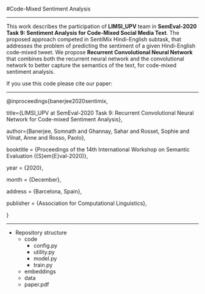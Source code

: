 #Code-Mixed Sentiment Analysis
***
This work describes the participation of **LIMSI\_UPV** team in **SemEval-2020 Task 9: Sentiment Analysis for Code-Mixed Social Media Text**.
The proposed approach competed in SentiMix Hindi-English subtask, that addresses the problem of predicting the sentiment of a given Hindi-English code-mixed tweet. 
We propose **Recurrent Convolutional Neural Network** that combines both the recurrent neural network and the convolutional network to better capture the semantics of the text, for code-mixed sentiment analysis. 

If you use this code please cite our paper:

***
@inproceedings{banerjee2020sentimix,

title={LIMSI\_UPV at SemEval-2020 Task 9: Recurrent Convolutional Neural Network for Code-mixed Sentiment Analysis},

author={Banerjee, Somnath and Ghannay,  Sahar and Rosset, Sophie and Vilnat, Anne and Rosso, Paolo},

booktitle = {Proceedings of the 14th International Workshop on Semantic Evaluation ({S}em{E}val-2020)},

year = {2020},

month = {December},

address = {Barcelona, Spain},

publisher = {Association for Computational Linguistics},

}
***

- Repository structure
	+ code
		+ config.py
		+ utility.py
		+ model.py
		+ train.py
	+ embeddings
	+ data
	+ paper.pdf
